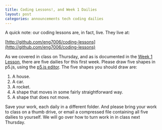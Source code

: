 ```yaml
---
title: Coding Lessons!, and Week 1 Dailies
layout: post
categories: announcements tech coding dailies
---
```

A quick note: our coding lessons are, in fact, live. They live at:

[http://github.com/eng7006/coding-lessons](http://github.com/eng7006/coding-lessons)

As we covered in class on Thursday, and as is documented in the [Week 1 Lesson](https://github.com/ENG7006/coding-lessons/blob/master/coding-lesson-1.md), there are five dailies for this first week. Please draw five shapes in p5.js, using the [p5.js editor](http://p5js.org/download/#editor). The five shapes you should draw are:

1. A house.
2. A car.
3. A rocket.
4. A shape that moves in some fairly straightforward way.
5. A shape that does not move.

Save your work, each daily in a different folder. And please bring your work to class on a thumb drive, or email a compressed file containing all five dailies to yourself. We will go over how to turn work in in class next Thursday.
